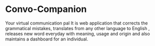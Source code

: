 # Convo-Companion 
Your virtual communication pal
It is web application that corrects the grammatical mistakes, translates from any other language to English , releases new word everyday with meaning, usage and origin and also maintains a dashboard for an individual.
